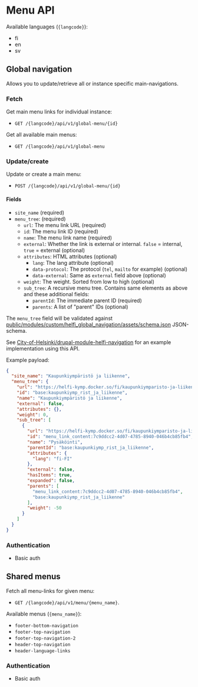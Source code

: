 # Menu API

Available languages (`{langcode}`):

- fi
- en
- sv

## Global navigation

Allows you to update/retrieve all or instance specific main-navigations.

### Fetch

Get main menu links for individual instance:

- `GET /{langcode}/api/v1/global-menu/{id}`

Get all available main menus:
- `GET /{langcode}/api/v1/global-menu`

### Update/create

Update or create a main menu:
- `POST /{langcode}/api/v1/global-menu/{id}`

#### Fields

- `site_name` (required)
- `menu_tree`: (required)
  - `url`: The menu link URL (required)
  - `id`: The menu link ID (required)
  - `name`: The menu link name (required)
  - `external`: Whether the link is external or internal. `false` = internal, `true` = external  (optional)
  - `attributes`: HTML attributes (optional)
    - `lang`: The lang attribute (optional)
    - `data-protocol`: The protocol (`tel`, `mailto` for example) (optional)
    - `data-external`: Same as `external` field above (optional)
  - `weight`: The weight. Sorted from low to high (optional)
  - `sub_tree`: A recursive menu tree. Contains same elements as above and these additional fields:
    - `parentId`: The immediate parent ID (required)
    - `parents`: A list of "parent" IDs (optional)

The `menu_tree` field will be validated against [public/modules/custom/helfi_global_navigation/assets/schema.json](/public/modules/custom/helfi_global_navigation/assets/schema.json) JSON-schema.

See [City-of-Helsinki/drupal-module-helfi-navigation](https://github.com/City-of-Helsinki/drupal-module-helfi-navigation) for an example implementation using this API.

Example payload:

```json
{
  "site_name": "Kaupunkiympäristö ja liikenne",
  "menu_tree": {
    "url": "https://helfi-kymp.docker.so/fi/kaupunkiymparisto-ja-liikenne/kaupunkiymparisto-ja-liikenne",
    "id": "base:kaupunkiymp_rist_ja_liikenne",
    "name": "Kaupunkiympäristö ja liikenne",
    "external": false,
    "attributes": {},
    "weight": 0,
    "sub_tree": [
      {
        "url": "https://helfi-kymp.docker.so/fi/kaupunkiymparisto-ja-liikenne/pysakointi",
        "id": "menu_link_content:7c9ddcc2-4d07-4785-8940-046b4cb85fb4",
        "name": "Pysäköinti",
        "parentId": "base:kaupunkiymp_rist_ja_liikenne",
        "attributes": {
          "lang": "fi-FI"
        },
        "external": false,
        "hasItems": true,
        "expanded": false,
        "parents": [
          "menu_link_content:7c9ddcc2-4d07-4785-8940-046b4cb85fb4",
          "base:kaupunkiymp_rist_ja_liikenne"
        ],
        "weight": -50
      }
    ]
  }
}
```

### Authentication

- Basic auth

## Shared menus

Fetch all menu-links for given menu:

- `GET /{langcode}/api/v1/menu/{menu_name}`.

Available menus (`{menu_name}`):
- `footer-bottom-navigation`
- `footer-top-navigation`
- `footer-top-navigation-2`
- `header-top-navigation`
- `header-language-links`

### Authentication

- Basic auth
